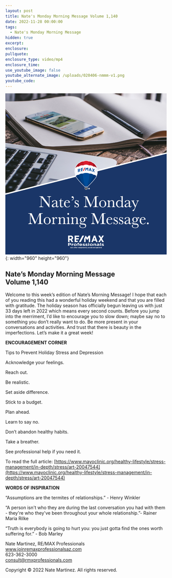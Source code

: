 ```yaml
---
layout: post
title: Nate's Monday Morning Message Volume 1,140
date: 2022-11-28 00:00:00
tags:
  - Nate's Monday Morning Message
hidden: true
excerpt:
enclosure:
pullquote:
enclosure_type: video/mp4
enclosure_time:
use_youtube_image: false
youtube_alternate_image: /uploads/020406-nmmm-v1.png
youtube_code:
---
```

![](/uploads/020406-nmmm-v1-1.png){: width="960" height="960"}

## **Nate’s Monday Morning Message<br>Volume 1,140**

Welcome to this week’s edition of Nate’s Morning Message\! I hope that each of you reading this had a wonderful holiday weekend and that you are filled with gratitude. The holiday season has officially begun leaving us with just 33 days left in 2022 which means every second counts. Before you jump into the merriment, I’d like to encourage you to slow down; maybe say no to something you don’t really want to do. Be more present in your conversations and activities. And trust that there is beauty in the imperfections. Let’s make it a great week\!

**ENCOURAGEMENT CORNER&nbsp;**

Tips to Prevent Holiday Stress and Depression

Acknowledge your feelings.&nbsp;

Reach out.&nbsp;

Be realistic.

Set aside difference.

Stick to a budget.

Plan ahead.

Learn to say no.

Don’t abandon healthy habits.

Take a breather.

See professional help if you need it.

To read the full article: [https://www.mayoclinic.org/healthy-lifestyle/stress-management/in-depth/stress/art-20047544](https://www.mayoclinic.org/healthy-lifestyle/stress-management/in-depth/stress/art-20047544)

**WORDS OF INSPIRATION**

“Assumptions are the termites of relationships.” - Henry Winkler

“A person isn't who they are during the last conversation you had with them - they're who they've been throughout your whole relationship.”- Rainer Maria Rilke

“Truth is everybody is going to hurt you: you just gotta find the ones worth suffering for.” - Bob Marley

Nate Martinez, RE/MAX Professionals<br>www.joinremaxprofessionalsaz.com<br>623-362-3000<br>consult@rmxprofessionals.com

Copyright &copy; 2022 Nate Martinez. All rights reserved.